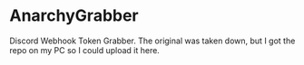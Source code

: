 # AnarchyGrabber
Discord Webhook Token Grabber.
The original was taken down, but I got the repo on my PC so I could upload it here.

